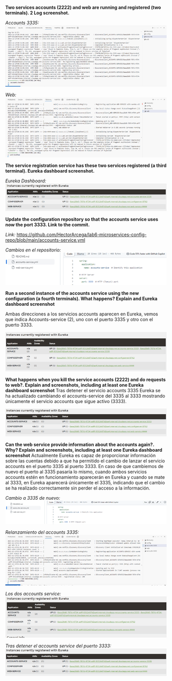 **Two services accounts (2222) and web are running and registered (two terminals). 2 Log screenshot.**

_Accounts 3335:_
![Alt text](image-6.png)

_Web:_
![Alt text](image-7.png)
 
**The service registration service has these two services registered (a third terminal). Eureka dashboard screenshot.**

_Eureka Dashboard:_
![Alt text](image-8.png)

**Update the configuration repository so that the accounts service uses now the port 3333. Link to the commit.**

_Link:_ https://github.com/HectorArcega/lab6-microservices-config-repo/blob/main/accounts-service.yml

_Cambios en el repositorio:_
![Alt text](image-9.png)

**Run a second instance of the accounts service using the new configuration (a fourth terminals). What happens? Explain and Eureka dashboard screenshot**

Ambas direcciones a los servicios accounts aparecen en Eureka, vemos que indica Accounts-service (2), uno con el puerto 3335 y otro con el puerto 3333.

![Alt text](image-10.png)

**What happens when you kill the service accounts (2222) and do requests to web?. Explain and screenshots, including at least one Eureka dashboard screenshot**
Tras detener el servicio accounts 3335 Eureka se ha actualizado cambiando el accounts-service del 3335 al 3333 mostrando únicamente el servicio accounts que sigue activo (3333).

![Alt text](image-11.png)

**Can the web service provide information about the accounts again?. Why? Explain and screenshots, including at least one Eureka dashboard screenshot**
Actualmente Eureka es capaz de proporcionar información sobre las cuentas debido a que ha permitido el cambio de lanzar el servicio accounts en el puerto 3335 al puerto 3333. En caso de que cambiemos de nuevo el puerto al 3335 pasaría lo mismo, cuando ambos servicios accounts estén en funcionamiento aparecerán en Eureka y cuando se mate al 3333, en Eureka aparecerá únicamente el 3335, indicando que el cambio se ha realizado correctamente sin perder el acceso a la información.

_Cambio a 3335 de nuevo:_
![Alt text](image-12.png)

_Relanzamiento del accounts 3335:_
![Alt text](image-13.png)

_Los dos accounts service:_
![Alt text](image-14.png)

_Tras detener el accounts service del puerto 3333:_
![Alt text](image-15.png)